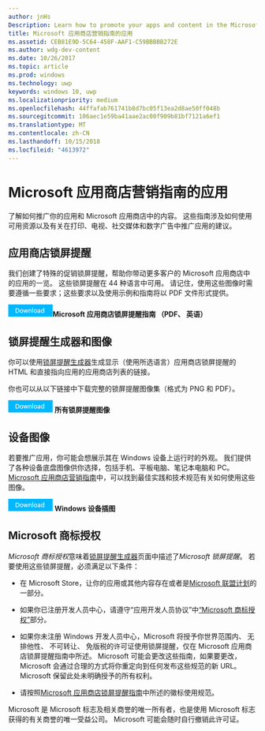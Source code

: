 ```yaml
---
author: jnHs
Description: Learn how to promote your apps and content in the Microsoft Store. These guidelines cover how to use the assets that are available to you, along with recommendations for promoting your apps in print, TV, social media and digital advertising.
title: Microsoft 应用商店营销指南的应用
ms.assetid: CEB81E9D-5C64-458F-AAF1-C59BBBBB272E
ms.author: wdg-dev-content
ms.date: 10/26/2017
ms.topic: article
ms.prod: windows
ms.technology: uwp
keywords: windows 10, uwp
ms.localizationpriority: medium
ms.openlocfilehash: 44ffafab761741b8d7bc05f13ea2d8ae50ff048b
ms.sourcegitcommit: 106aec1e59ba41aae2ac00f909b81bf7121a6ef1
ms.translationtype: MT
ms.contentlocale: zh-CN
ms.lasthandoff: 10/15/2018
ms.locfileid: "4613972"
---
```

# <a name="microsoft-store-marketing-guidelines-for-apps"></a>Microsoft 应用商店营销指南的应用

了解如何推广你的应用和 Microsoft 应用商店中的内容。 这些指南涉及如何使用可用资源以及有关在打印、电视、社交媒体和数字广告中推广应用的建议。

## <a name="store-badges"></a>应用商店锁屏提醒

我们创建了特殊的促销锁屏提醒，帮助你带动更多客户的 Microsoft 应用商店中的应用的一览。 这些锁屏提醒在 44 种语言中可用。 请记住，使用这些图像时需要遵循一些要求；这些要求以及使用示例和指南将以 PDF 文件形式提供。

[![下载按钮](images/downloadbutton.png)](http://go.microsoft.com/fwlink/p/?LinkId=529769)**Microsoft 应用商店锁屏提醒指南 （PDF、 英语）**


## <a name="badge-generator-and-images"></a>锁屏提醒生成器和图像

你可以使用[锁屏提醒生成器](http://go.microsoft.com/fwlink/p/?LinkID=534236)生成显示（使用所选语言）应用商店锁屏提醒的 HTML 和直接指向应用的应用商店列表的链接。

你也可以从以下链接中下载完整的锁屏提醒图像集（格式为 PNG 和 PDF）。

[![下载按钮](images/downloadbutton.png)](http://go.microsoft.com/fwlink/p/?LinkId=529771) **所有锁屏提醒图像**


## <a name="device-images"></a>设备图像

若要推广应用，你可能会想展示其在 Windows 设备上运行时的外观。 我们提供了各种设备底盘图像供你选择，包括手机、平板电脑、笔记本电脑和 PC。 [Microsoft 应用商店营销指南](http://go.microsoft.com/fwlink/p/?LinkId=529769)中，可以找到最佳实践和技术规范有关如何使用这些图像。

[![下载按钮](images/downloadbutton.png)](https://go.microsoft.com/fwlink/p/?LinkId=533057) **Windows 设备插图**

## <a name="license-to-microsoft-marks"></a>Microsoft 商标授权

*Microsoft 商标授权*意味着[锁屏提醒生成器](http://go.microsoft.com/fwlink/p/?LinkID=534236)页面中描述了*Microsoft 锁屏提醒*。 若要使用这些锁屏提醒，必须满足以下条件：

-   在 Microsoft Store，让你的应用或其他内容存在或者是[Microsoft 联盟计划](http://go.microsoft.com/fwlink/p/?LinkId=624463)的一部分。

-   如果你已注册开发人员中心，请遵守“应用开发人员协议”中[“Microsoft 商标授权”](https://docs.microsoft.com/legal/windows/agreements/app-developer-agreement#license_to_mark)部分。

-   如果你未注册 Windows 开发人员中心，Microsoft 将授予你世界范围内、 无排他性、 不可转让、 免版税的许可证使用锁屏提醒，仅在 Microsoft 应用商店锁屏提醒指南中所述。 Microsoft 可能会更改这些指南，如果要更改，Microsoft 会通过合理的方式将你重定向到任何发布这些规范的新 URL。 Microsoft 保留此处未明确授予的所有权利。

-   请按照[Microsoft 应用商店锁屏提醒指南](http://go.microsoft.com/fwlink/p/?LinkId=529769)中所述的徽标使用规范。

Microsoft 是 Microsoft 标志及相关商誉的唯一所有者，也是使用 Microsoft 标志获得的有关商誉的唯一受益公司。 Microsoft 可能会随时自行撤销此许可证。

 

 




